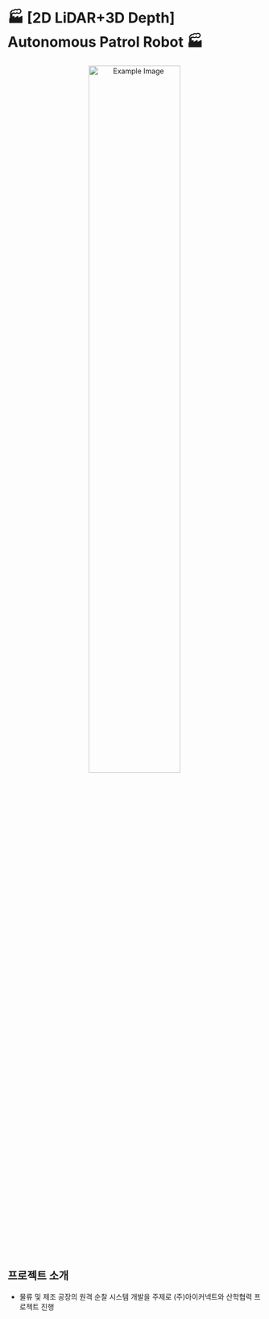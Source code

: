 # 🏭 [2D LiDAR+3D Depth] Autonomous Patrol Robot 🏭

<div align="center">
  <img src="https://github.com/user-attachments/assets/ceee0b80-6570-454c-a776-f8b957cc5308" alt="Example Image" width="60%">
</div>
<br>

## 프로젝트 소개
* 물류 및 제조 공장의 원격 순찰 시스템 개발을 주제로 (주)아이커넥트와 산학협력 프로젝트 진행
